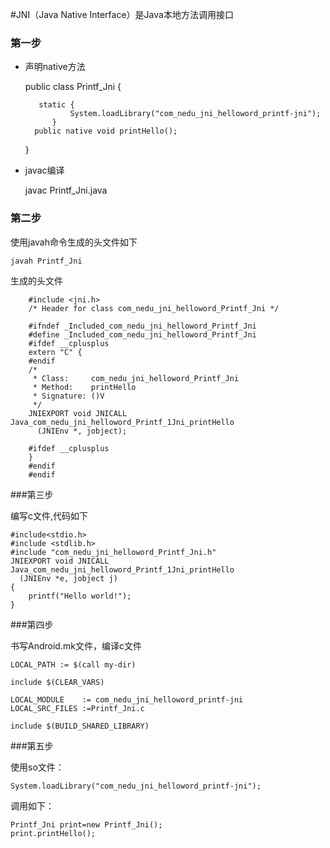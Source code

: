 #JNI（Java Native Interface）是Java本地方法调用接口

### 第一步

- 声明native方法

	public class Printf_Jni {  
	  
	     static {  
	            System.loadLibrary("com_nedu_jni_helloword_printf-jni");  
	        }  
	    public native void printHello();  
	}  
	
- javac编译
	
	javac Printf_Jni.java
	
### 第二步

使用javah命令生成的头文件如下

	javah Printf_Jni
	
生成的头文件
		
		#include <jni.h>  
		/* Header for class com_nedu_jni_helloword_Printf_Jni */  
		  
		#ifndef _Included_com_nedu_jni_helloword_Printf_Jni  
		#define _Included_com_nedu_jni_helloword_Printf_Jni  
		#ifdef __cplusplus  
		extern "C" {  
		#endif  
		/* 
		 * Class:     com_nedu_jni_helloword_Printf_Jni 
		 * Method:    printHello 
		 * Signature: ()V 
		 */  
		JNIEXPORT void JNICALL Java_com_nedu_jni_helloword_Printf_1Jni_printHello  
		  (JNIEnv *, jobject);  
		  
		#ifdef __cplusplus  
		}  
		#endif  
		#endif  
	
###第三步

编写c文件,代码如下

	
	#include<stdio.h>    
	#include <stdlib.h>    
	#include "com_nedu_jni_helloword_Printf_Jni.h"    
	JNIEXPORT void JNICALL Java_com_nedu_jni_helloword_Printf_1Jni_printHello  
	  (JNIEnv *e, jobject j)    
	{    
	    printf("Hello world!");   
	}    
	
	
###第四步

书写Android.mk文件，编译c文件
	
	LOCAL_PATH := $(call my-dir)  
	  
	include $(CLEAR_VARS)  
	  
	LOCAL_MODULE    := com_nedu_jni_helloword_printf-jni  
	LOCAL_SRC_FILES :=Printf_Jni.c  
	  
	include $(BUILD_SHARED_LIBRARY)
	
	
###第五步

使用so文件：

	System.loadLibrary("com_nedu_jni_helloword_printf-jni"); 
	
调用如下：

	Printf_Jni print=new Printf_Jni();   
	print.printHello(); 